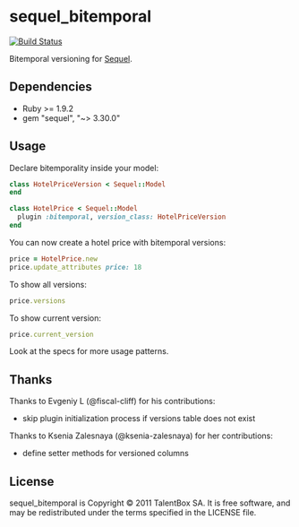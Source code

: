sequel_bitemporal
=================

[![Build Status](https://travis-ci.org/TalentBox/sequel_bitemporal.svg?branch=master)](https://travis-ci.org/TalentBox/sequel_bitemporal)

Bitemporal versioning for [Sequel].

Dependencies
------------

* Ruby >= 1.9.2
* gem "sequel", "~> 3.30.0"

Usage
-----

Declare bitemporality inside your model:

```ruby
class HotelPriceVersion < Sequel::Model
end

class HotelPrice < Sequel::Model
  plugin :bitemporal, version_class: HotelPriceVersion
end
```

You can now create a hotel price with bitemporal versions:

```ruby
price = HotelPrice.new
price.update_attributes price: 18
```

To show all versions:

```ruby
price.versions
```

To show current version:

```ruby
price.current_version
```

Look at the specs for more usage patterns.

Thanks
------

Thanks to Evgeniy L (@fiscal-cliff) for his contributions:
- skip plugin initialization process if versions table does not exist

Thanks to Ksenia Zalesnaya (@ksenia-zalesnaya) for her contributions:
- define setter methods for versioned columns

License
-------

sequel_bitemporal is Copyright © 2011 TalentBox SA. It is free software, and may be redistributed under the terms specified in the LICENSE file.

[Sequel]: http://sequel.jeremyevans.net/
